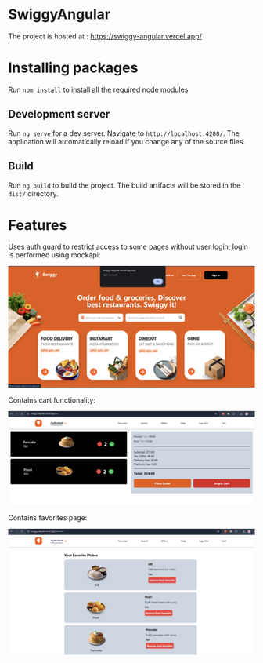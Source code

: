 # SwiggyAngular

The project is hosted at : https://swiggy-angular.vercel.app/

# Installing packages

Run `npm install` to install all the required node modules

## Development server

Run `ng serve` for a dev server. Navigate to `http://localhost:4200/`. The application will automatically reload if you change any of the source files.


## Build

Run `ng build` to build the project. The build artifacts will be stored in the `dist/` directory.

# Features

Uses auth guard to restrict access to some pages without user login, login is performed using mockapi:

![alt text](image.png)

Contains cart functionality:

![alt text](image-1.png)

Contains favorites page:

![alt text](image-2.png)

